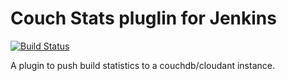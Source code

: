 Couch Stats pluglin for Jenkins
===============================

[![Build Status](https://travis-ci.org/garethjevans/jenkins-couchstats-plugin.svg?branch=master)](https://travis-ci.org/garethjevans/jenkins-couchstats-plugin)

  A plugin to push build statistics to a couchdb/cloudant instance.
